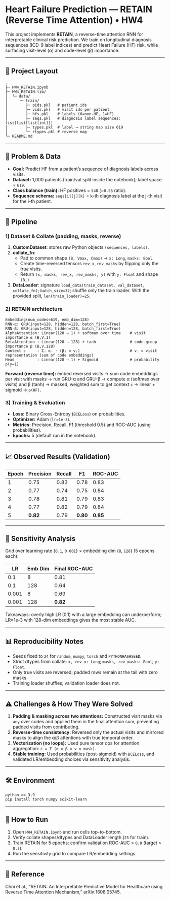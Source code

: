 <h1>Heart Failure Prediction — RETAIN (Reverse Time Attention) • HW4</h1>

<p>
This project implements <strong>RETAIN</strong>, a reverse-time attention RNN for interpretable clinical risk prediction.
We train on longitudinal diagnosis sequences (ICD-9 label indices) and predict Heart Failure (HF) risk, while
surfacing visit-level (<em>α</em>) and code-level (<em>β</em>) importance.
</p>

<hr/>

<h2>📁 Project Layout</h2>
<pre><code>.
├─ HW4_RETAIN.ipynb
├─ HW4_RETAIN-lib/
│  └─ data/
│     └─ train/
│        ├─ pids.pkl   # patient ids
│        ├─ vids.pkl   # visit ids per patient
│        ├─ hfs.pkl    # labels (0=non-HF, 1=HF)
│        ├─ seqs.pkl   # diagnosis label sequences: list[list[list[int]]]
│        ├─ types.pkl  # label → string map size 619
│        └─ rtypes.pkl # reverse map
└─ README.md
</code></pre>

<hr/>

<h2>🧠 Problem &amp; Data</h2>
<ul>
  <li><strong>Goal:</strong> Predict HF from a patient’s sequence of diagnosis labels across visits.</li>
  <li><strong>Dataset:</strong> 1,000 patients (train/val split inside the notebook); label space = <code>619</code>.</li>
  <li><strong>Class balance (train):</strong> HF positives = <code>548</code> (~<code>0.55</code> ratio).</li>
  <li><strong>Sequence schema:</strong> <code>seqs[i][j][k]</code> = k-th diagnosis label at the j-th visit for the i-th patient.</li>
</ul>

<hr/>

<h2>🚦 Pipeline</h2>

<h3>1) Dataset &amp; Collate (padding, masks, reverse)</h3>
<ol>
  <li><strong>CustomDataset</strong>: stores raw Python objects <code>(sequences, labels)</code>.</li>
  <li><strong>collate_fn</strong>:
    <ul>
      <li>Pad to common shape <code>(B, Vmax, Cmax)</code> → <code>x: Long</code>, <code>masks: Bool</code>.</li>
      <li>Create time-reversed tensors <code>rev_x</code>, <code>rev_masks</code> by flipping only the <em>true</em> visits.</li>
      <li>Return <code>(x, masks, rev_x, rev_masks, y)</code> with <code>y: Float</code> and shape <code>(B,)</code>.</li>
    </ul>
  </li>
  <li><strong>DataLoader</strong>: signature <code>load_data(train_dataset, val_dataset, collate_fn)</code>;
      <code>batch_size=32</code>; shuffle only the train loader. With the provided split, <code>len(train_loader)=25</code>.</li>
</ol>

<h3>2) RETAIN architecture</h3>
<pre><code>Embedding(num_codes=619, emb_dim=128)
RNN-α: GRU(input=128, hidden=128, batch_first=True)
RNN-β: GRU(input=128, hidden=128, batch_first=True)
AlphaAttention: Linear(128 → 1) + softmax over time    # visit importance α (B,V,1)
BetaAttention : Linear(128 → 128) + tanh               # code-group importance β (B,V,128)
Context c     : Σⱼ αⱼ · (βⱼ ⊙ vⱼ)                      # vⱼ = visit representation (sum of code embeddings)
Head          : Linear(128 → 1) + Sigmoid              # probability p(y=1)
</code></pre>

<p>
<strong>Forward (reverse time):</strong> embed reversed visits → sum code embeddings per visit with masks →
run GRU-α and GRU-β → compute α (softmax over visits) and β (tanh) →
masked, weighted sum to get context <code>c</code> → linear + sigmoid → <code>p(HF)</code>.
</p>

<h3>3) Training &amp; Evaluation</h3>
<ul>
  <li><strong>Loss:</strong> Binary Cross-Entropy (<code>BCELoss</code>) on probabilities.</li>
  <li><strong>Optimizer:</strong> Adam (<code>lr=1e-3</code>).</li>
  <li><strong>Metrics:</strong> Precision, Recall, F1 (threshold 0.5) and ROC-AUC (using probabilities).</li>
  <li><strong>Epochs:</strong> 5 (default run in the notebook).</li>
</ul>

<hr/>

<h2>📈 Observed Results (Validation)</h2>
<table>
  <thead>
    <tr><th>Epoch</th><th>Precision</th><th>Recall</th><th>F1</th><th>ROC-AUC</th></tr>
  </thead>
  <tbody>
    <tr><td>1</td><td>0.75</td><td>0.83</td><td>0.78</td><td>0.83</td></tr>
    <tr><td>2</td><td>0.77</td><td>0.74</td><td>0.75</td><td>0.84</td></tr>
    <tr><td>3</td><td>0.78</td><td>0.81</td><td>0.79</td><td>0.83</td></tr>
    <tr><td>4</td><td>0.77</td><td>0.82</td><td>0.79</td><td>0.84</td></tr>
    <tr><td>5</td><td><strong>0.82</strong></td><td>0.79</td><td><strong>0.80</strong></td><td><strong>0.85</strong></td></tr>
  </tbody>
</table>

<hr/>

<h2>🧪 Sensitivity Analysis</h2>
<p>Grid over learning rate {<code>0.1</code>, <code>0.001</code>} × embedding dim {<code>8</code>, <code>128</code>} (5 epochs each):</p>
<table>
  <thead>
    <tr><th>LR</th><th>Emb Dim</th><th>Final ROC-AUC</th></tr>
  </thead>
  <tbody>
    <tr><td>0.1</td><td>8</td><td>0.81</td></tr>
    <tr><td>0.1</td><td>128</td><td>0.64</td></tr>
    <tr><td>0.001</td><td>8</td><td>0.69</td></tr>
    <tr><td>0.001</td><td>128</td><td><strong>0.82</strong></td></tr>
  </tbody>
</table>
<p>
Takeaways: overly high LR (0.1) with a large embedding can underperform; LR=1e-3 with 128-dim embeddings gives the most stable AUC.
</p>

<hr/>

<h2>📊 Reproducibility Notes</h2>
<ul>
  <li>Seeds fixed to <code>24</code> for <code>random</code>, <code>numpy</code>, <code>torch</code> and <code>PYTHONHASHSEED</code>.</li>
  <li>Strict dtypes from collate: <code>x, rev_x: Long</code>; <code>masks, rev_masks: Bool</code>; <code>y: Float</code>.</li>
  <li>Only true visits are reversed; padded rows remain at the tail with zero masks.</li>
  <li>Training loader shuffles; validation loader does not.</li>
</ul>

<hr/>

<h2>⚠️ Challenges &amp; How They Were Solved</h2>
<ol>
  <li><strong>Padding &amp; masking across two attentions:</strong> Constructed visit masks via <code>any</code> over codes and applied them in the final attention sum, preventing padded visits from contributing.</li>
  <li><strong>Reverse-time consistency:</strong> Reversed only the actual visits and mirrored masks to align the α/β attentions with true temporal order.</li>
  <li><strong>Vectorization (no loops):</strong> Used pure tensor ops for attention aggregation: <code>c = Σ (α ⊙ β ⊙ v ⊙ mask)</code>.</li>
  <li><strong>Stable training:</strong> Used probabilities (post-sigmoid) with <code>BCELoss</code>, and validated LR/embedding choices via sensitivity analysis.</li>
</ol>

<hr/>

<h2>🛠️ Environment</h2>
<pre><code>python &gt;= 3.9
pip install torch numpy scikit-learn
</code></pre>

<hr/>

<h2>🚀 How to Run</h2>
<ol>
  <li>Open <code>HW4_RETAIN.ipynb</code> and run cells top-to-bottom.</li>
  <li>Verify collate shapes/dtypes and DataLoader length (<code>25</code> for train).</li>
  <li>Train RETAIN for 5 epochs; confirm validation ROC-AUC &gt; <code>0.8</code> (target &gt; <code>0.7</code>).</li>
  <li>Run the sensitivity grid to compare LR/embedding settings.</li>
</ol>

<hr/>

<h2>📄 Reference</h2>
<p>
Choi et&nbsp;al., “RETAIN: An Interpretable Predictive Model for Healthcare using Reverse Time Attention Mechanism,” arXiv:1608.05745.
</p>
